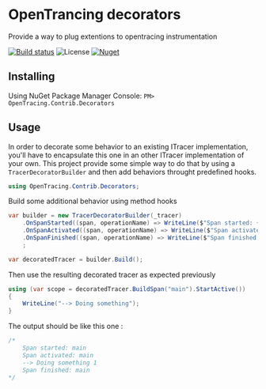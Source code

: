 
# OpenTrancing decorators
Provide a way to plug extentions to opentracing instrumentation

[![Build status](https://ci.appveyor.com/api/projects/status/d8oaqdspi9pw16b0/branch/master?svg=true)](https://ci.appveyor.com/project/JromeRx/csharp-decorators/branch/master)
![License](https://img.shields.io/badge/License-Apache_2.0-44cc11.svg)
[![Nuget](https://img.shields.io/nuget/v/OpenTracing.Contrib.Decorators.svg)](https://www.nuget.org/packages/OpenTracing.Contrib.Decorators/)

## Installing

Using NuGet Package Manager Console: `PM> OpenTracing.Contrib.Decorators`

## Usage

In order to decorate some behavior to an existing ITracer implementation, you'll have to encapsulate this one in an other ITracer implementation of your own. This project provide some simple way to do that by using a `TracerDecoratorBuilder` and then add behaviors throught predefined hooks.


```csharp
using OpenTracing.Contrib.Decorators;
```

Build some additional behavior using method hooks
```csharp
var builder = new TracerDecoratorBuilder(_tracer)
    .OnSpanStarted((span, operationName) => WriteLine($"Span started: {operationName}"))
    .OnSpanActivated((span, operationName) => WriteLine($"Span activated: {operationName}"))
    .OnSpanFinished((span, operationName) => WriteLine($"Span finished: {operationName}"))
    ;

var decoratedTracer = builder.Build();
```

Then use the resulting decorated tracer as expected previously
```csharp 
using (var scope = decoratedTracer.BuildSpan("main").StartActive())
{
    WriteLine("--> Doing something");
}
```

The output should be like this one :
```csharp
/*
    Span started: main
    Span activated: main
    --> Doing something 1
    Span finished: main
*/
```
